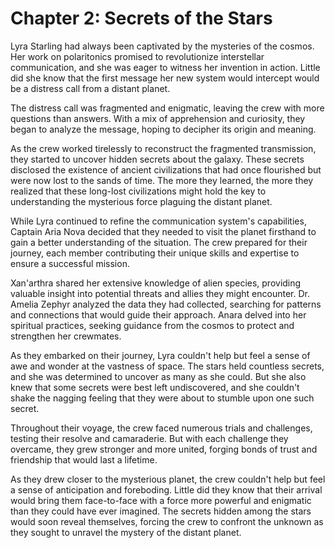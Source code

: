 # Chapter 2: Secrets of the Stars

Lyra Starling had always been captivated by the mysteries of the cosmos. Her work on polaritonics promised to revolutionize interstellar communication, and she was eager to witness her invention in action. Little did she know that the first message her new system would intercept would be a distress call from a distant planet.

The distress call was fragmented and enigmatic, leaving the crew with more questions than answers. With a mix of apprehension and curiosity, they began to analyze the message, hoping to decipher its origin and meaning.

As the crew worked tirelessly to reconstruct the fragmented transmission, they started to uncover hidden secrets about the galaxy. These secrets disclosed the existence of ancient civilizations that had once flourished but were now lost to the sands of time. The more they learned, the more they realized that these long-lost civilizations might hold the key to understanding the mysterious force plaguing the distant planet.

While Lyra continued to refine the communication system's capabilities, Captain Aria Nova decided that they needed to visit the planet firsthand to gain a better understanding of the situation. The crew prepared for their journey, each member contributing their unique skills and expertise to ensure a successful mission.

Xan'arthra shared her extensive knowledge of alien species, providing valuable insight into potential threats and allies they might encounter. Dr. Amelia Zephyr analyzed the data they had collected, searching for patterns and connections that would guide their approach. Anara delved into her spiritual practices, seeking guidance from the cosmos to protect and strengthen her crewmates.

As they embarked on their journey, Lyra couldn't help but feel a sense of awe and wonder at the vastness of space. The stars held countless secrets, and she was determined to uncover as many as she could. But she also knew that some secrets were best left undiscovered, and she couldn't shake the nagging feeling that they were about to stumble upon one such secret.

Throughout their voyage, the crew faced numerous trials and challenges, testing their resolve and camaraderie. But with each challenge they overcame, they grew stronger and more united, forging bonds of trust and friendship that would last a lifetime.

As they drew closer to the mysterious planet, the crew couldn't help but feel a sense of anticipation and foreboding. Little did they know that their arrival would bring them face-to-face with a force more powerful and enigmatic than they could have ever imagined. The secrets hidden among the stars would soon reveal themselves, forcing the crew to confront the unknown as they sought to unravel the mystery of the distant planet.